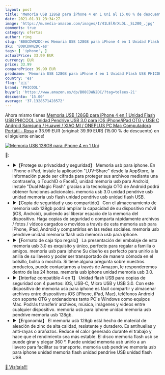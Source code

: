 ```yaml
---
layout: post
title: 'Memoria USB 128GB para iPhone 4 en 1 Uni al 15.00 % de descuento'
date: 2021-01-31 23:34:27
image: 'https://m.media-amazon.com/images/I/41LElRrXLDL._SL200_.jpg'
comments: true
category: ofertas
author: ring
slug: 'B08CDWN2DC-es Memoria USB 128GB para iPhone 4 en 1 Unidad Flash USB...'
sku: 'B08CDWN2DC-es'
tags: [ 'iphone', ]
actualPrice: 33.99 EUR
currency: EUR
price: 33.99
comparePrice: 39.99 EUR
prodname: 'Memoria USB 128GB para iPhone 4 en 1 Unidad Flash USB PHICOOL Unidad Pendrive USB 3.0 para iOS iPhone/iPad OTG y USB C Android Samsung / Huawei / XIAO MI / ONEPLUS PC Mac Computadora Portátil - Rosa'
country: 'es'
flag: '🇪🇸'
brand: 'PHICOOL'
buyurl: 'https://www.amazon.es/dp/B08CDWN2DC/?tag=tolees-21'
descuento: '15.00'
average: '37.1328571428572'
---
```


Ahora mismo tienes [Memoria USB 128GB para iPhone 4 en 1 Unidad Flash USB PHICOOL Unidad Pendrive USB 3.0 para iOS iPhone/iPad OTG y USB C Android Samsung / Huawei / XIAO MI / ONEPLUS PC Mac Computadora Portátil - Rosa](https://www.amazon.es/dp/B08CDWN2DC/?tag=tolees-21) a 33.99 EUR (original: 39.99 EUR) (15.00 %  de descuento) en el siguiente enlace!

[![Memoria USB 128GB para iPhone 4 en 1 Uni](https://m.media-amazon.com/images/I/41LElRrXLDL._SL200_.jpg)](https://www.amazon.es/dp/B08CDWN2DC/?tag=tolees-21)

🔎:

- ▶【Protege su privacidad y seguridad】 Memoria usb para iphone. En iPhone o iPad, instale la aplicación "LUV-Share" desde la AppStore, la información puede ser cifrada para proteger sus archivos mediante una contraseña, o TouchID o FaceID, unidad memoria usb para Android, instale "Dual Magic Flash" gracias a la tecnología OTG de Android podrá obtener funciones adicionales. memoria usb 3.0 unidad pendrive usb unidad memoria usb flash unidad pendrive usb unidad flash USB.
- ▶【Copia de seguridad y uso compartido】 Con el almacenamiento de memoria usb 128gb podrá ampliar la capacidad de su dispositivo móvil (iOS, Android), pudiendo así liberar espacio de la memoria del dispositivo. Haga copias de seguridad o comparta rápidamente archivos / fotos / vídeos cargados o movidos a través de esta memoria usb para iPhone, iPad, Android y compartirlos en las redes sociales. memoria usb pendrive unidad memoria flash usb memoria usb para iphone.
- ▶【Formato de caja tipo regalo】 La presentación del embalaje de esta memoria usb 3.0 es exquisito y único, perfecto para regalar a familia o amigos. memoria usb para iphone Su diseño es perfecto para unirlo a la anilla de su llavero y poder ser transportado de manera cómoda en el bolsillo, bolso o mochila. Si tiene alguna pregunta sobre nuestros productos, puede contactarnos a través de Amazon, le responderemos dentro de las 24 horas. memoria usb iphone unidad memoria usb 3.0.
- ▶【Interfaz compatible 4 en 1】 Unidad flash USB para copias de seguridad con 4 puertos: iOS, USB-C, Micro USB y USB 3.0. Con este dispositivo de memoria usb para iphone es fácil compartir y almacenar archivos entre dispositivos iOS (iPhone, iPad, Mac), teléfonos Android con soporte OTG y ordenadores tanto PC´s Windows como equipos Mac. Podrás transferir archivos, música, imágenes y videos entre cualquier dispositivo. memoria usb para iphone unidad memoria usb pendrive memoria usb 128gb.
- ▶【Ergonomía】 El memoria usb 128gb está hecho de material de aleación de zinc de alta calidad, resistente y duradero. Es antihuellas y anti-rayas o arañazos. Reduce el calor generado durante el trabajo y hace que el rendimiento sea más estable. El disco memoria flash usb se puede girar y plegar 360 °. Puede unidad memoria usb unirlo a un llavero para facilitar su transporte. memoria usb pendrive memoria usb para iphone unidad memoria flash unidad pendrive USB unidad flash USB.

[🛒 Visítala!!!](https://www.amazon.es/dp/B08CDWN2DC/?tag=tolees-21)
